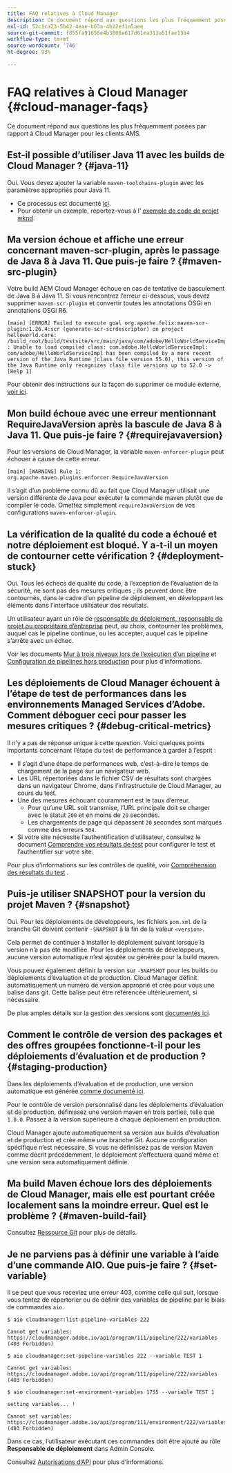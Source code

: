 ```yaml
---
title: FAQ relatives à Cloud Manager
description: Ce document répond aux questions les plus fréquemment posées par rapport à Cloud Manager pour les clients AMS.
exl-id: 52c1ca23-5b42-4eae-b63a-4b22ef1a5aee
source-git-commit: f855fa91656e4b3806a617d61ea313a51fae13b4
workflow-type: tm+mt
source-wordcount: '746'
ht-degree: 93%

---
```



# FAQ relatives à Cloud Manager {#cloud-manager-faqs}

Ce document répond aux questions les plus fréquemment posées par rapport à Cloud Manager pour les clients AMS.

## Est-il possible d’utiliser Java 11 avec les builds de Cloud Manager ? {#java-11}

Oui. Vous devez ajouter la variable `maven-toolchains-plugin` avec les paramètres appropriés pour Java 11.

* Ce processus est documenté [ici](/help/getting-started/using-the-wizard.md).
* Pour obtenir un exemple, reportez-vous à l’ [exemple de code de projet wknd](https://github.com/adobe/aem-guides-wknd/commit/6cb5238cb6b932735dcf91b21b0d835ae3a7fe75).

## Ma version échoue et affiche une erreur concernant maven-scr-plugin, après le passage de Java 8 à Java 11. Que puis-je faire ? {#maven-src-plugin}

Votre build AEM Cloud Manager échoue en cas de tentative de basculement de Java 8 à Java 11. Si vous rencontrez l’erreur ci-dessous, vous devez supprimer `maven-scr-plugin` et convertir toutes les annotations OSGi en annotations OSGi R6.

```text
[main] [ERROR] Failed to execute goal org.apache.felix:maven-scr-plugin:1.26.4:scr (generate-scr-scrdescriptor) on project helloworld.core: /build_root/build/testsite/src/main/java/com/adobe/HelloWorldServiceImpl.java : Unable to load compiled class: com.adobe.HelloWorldServiceImpl: com/adobe/HelloWorldServiceImpl has been compiled by a more recent version of the Java Runtime (class file version 55.0), this version of the Java Runtime only recognizes class file versions up to 52.0 -> [Help 1]
```

Pour obtenir des instructions sur la façon de supprimer ce module externe, [voir ici](https://cqdump.wordpress.com/2019/01/03/from-scr-annotations-to-osgi-annotations/).

## Mon build échoue avec une erreur mentionnant RequireJavaVersion après la bascule de Java 8 à Java 11. Que puis-je faire ? {#requirejavaversion}

Pour les versions de Cloud Manager, la variable `maven-enforcer-plugin` peut échouer à cause de cette erreur.

```text
[main] [WARNING] Rule 1: org.apache.maven.plugins.enforcer.RequireJavaVersion
```

Il s’agit d’un problème connu dû au fait que Cloud Manager utilisait une version différente de Java pour exécuter la commande maven plutôt que de compiler le code. Omettez simplement `requireJavaVersion` de vos configurations `maven-enforcer-plugin`.

## La vérification de la qualité du code a échoué et notre déploiement est bloqué. Y a-t-il un moyen de contourner cette vérification ? {#deployment-stuck}

Oui. Tous les échecs de qualité du code, à l’exception de l’évaluation de la sécurité, ne sont pas des mesures critiques ; ils peuvent donc être contournés, dans le cadre d’un pipeline de déploiement, en développant les éléments dans l’interface utilisateur des résultats.

Un utilisateur ayant un rôle de [responsable de déploiement, responsable de projet ou propriétaire d’entreprise](/help/requirements/users-and-roles.md#role-definitions) peut, au choix, contourner les problèmes, auquel cas le pipeline continue, ou les accepter, auquel cas le pipeline s’arrête avec un échec.

Voir les documents [Mur à trois niveaux lors de l’exécution d’un pipeline](/help/using/code-quality-testing.md#three-tier-gates-while-running-a-pipeline) et [Configuration de pipelines hors production](/help/using/non-production-pipelines.md#understanding-the-flow) pour plus d’informations.

## Les déploiements de Cloud Manager échouent à l’étape de test de performances dans les environnements Managed Services d’Adobe. Comment déboguer ceci pour passer les mesures critiques ? {#debug-critical-metrics}

Il n’y a pas de réponse unique à cette question. Voici quelques points importants concernant l’étape du test de performance à garder à l’esprit :

* Il s’agit d’une étape de performances web, c’est-à-dire le temps de chargement de la page sur un navigateur web.
* Les URL répertoriées dans le fichier CSV de résultats sont chargées dans un navigateur Chrome, dans l’infrastructure de Cloud Manager, au cours du test.
* Une des mesures échouant couramment est le taux d’erreur.
   * Pour qu’une URL soit transmise, l’URL principale doit se charger avec le statut `200` et en moins de `20` secondes.
   * Les chargements de page qui dépassent `20` secondes sont marqués comme des erreurs `504`.
* Si votre site nécessite l’authentification d’utilisateur, consultez le document [Comprendre vos résultats de test](/help/using/code-quality-testing.md#authenticated-performance-testing) pour configurer le test et l’authentifier sur votre site.

Pour plus d’informations sur les contrôles de qualité, voir [Compréhension des résultats du test](/help/using/code-quality-testing.md) .

## Puis-je utiliser SNAPSHOT pour la version du projet Maven ? {#snapshot}

Oui. Pour les déploiements de développeurs, les fichiers `pom.xml` de la branche Git doivent contenir `-SNAPSHOT` à la fin de la valeur `<version>`.

Cela permet de continuer à installer le déploiement suivant lorsque la version n’a pas été modifiée. Pour les déploiements de développeurs, aucune version automatique n’est ajoutée ou générée pour la build maven.

Vous pouvez également définir la version sur `-SNAPSHOT` pour les builds ou déploiements d’évaluation et de production. Cloud Manager définit automatiquement un numéro de version approprié et crée pour vous une balise dans git. Cette balise peut être référencée ultérieurement, si nécessaire.

De plus amples détails sur la gestion des versions sont [documentés ici](https://experienceleague.adobe.com/docs/experience-manager-cloud-service/content/implementing/using-cloud-manager/managing-code/project-version-handling.html?lang=fr).

## Comment le contrôle de version des packages et des offres groupées fonctionne-t-il pour les déploiements d’évaluation et de production ? {#staging-production}

Dans les déploiements d’évaluation et de production, une version automatique est générée [comme documenté ici](/help/managing-code/maven-project-version.md).

Pour le contrôle de version personnalisé dans les déploiements d’évaluation et de production, définissez une version maven en trois parties, telle que `1.0.0`. Passez à la version supérieure à chaque déploiement en production.

Cloud Manager ajoute automatiquement sa version aux builds d’évaluation et de production et crée même une branche Git. Aucune configuration spécifique n’est nécessaire. Si vous ne définissez pas de version Maven comme décrit précédemment, le déploiement s’effectuera quand même et une version sera automatiquement définie.

## Ma build Maven échoue lors des déploiements de Cloud Manager, mais elle est pourtant créée localement sans la moindre erreur. Quel est le problème ? {#maven-build-fail}

Consultez [Ressource Git](https://github.com/cqsupport/cloud-manager/blob/main/cm-build-step-fails.md) pour plus de détails.

## Je ne parviens pas à définir une variable à l’aide d’une commande AIO. Que puis-je faire ? {#set-variable}

Il se peut que vous receviez une erreur 403, comme celle qui suit, lorsque vous tentez de répertorier ou de définir des variables de pipeline par le biais de commandes `aio`.

```shell
$ aio cloudmanager:list-pipeline-variables 222

Cannot get variables: https://cloudmanager.adobe.io/api/program/111/pipeline/222/variables (403 Forbidden)

$ aio cloudmanager:set-pipeline-variables 222 --variable TEST 1

Cannot get variables: https://cloudmanager.adobe.io/api/program/111/pipeline/222/variables (403 Forbidden)

$ aio cloudmanager:set-environment-variables 1755 --variable TEST 1

setting variables... !

Cannot set variables: https://cloudmanager.adobe.io/api/program/111/environment/222/variables (403 Forbidden)
```

Dans ce cas, l’utilisateur exécutant ces commandes doit être ajouté au rôle **Responsable de déploiement** dans Admin Console.

Consultez [Autorisations d’API](https://developer.adobe.com/experience-cloud/cloud-manager/guides/getting-started/permissions/) pour plus d’informations.
